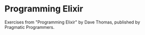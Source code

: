 # Programming Elixir

Exercises from "Programming Elixir" by Dave Thomas,
published by Pragmatic Programmers.
